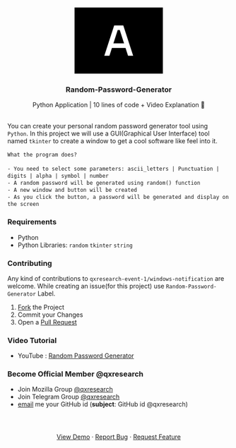  <br />
<p align="center">
  <a href="https://www.youtube.com/channel/UCX7oe66V8zyFpAJyMfPL9VA">
    <img width="200px" src="https://github.com/xiaowuc2/xiaowuc2/blob/master/source/qxr/complex.gif" alt="Logo">
  </a>

  <h3 align="center">Random-Password-Generator</h3>

  <p align="center">
    Python Application | 10 lines of code + Video Explanation 🧭
    <br>
    <br />
  </p>
</p>

You can create your personal random password generator tool using `Python`. In this project we will use a GUI(Graphical User Interface) tool named `tkinter` to create a window to get a cool software like feel into it.
```
What the program does? 

- You need to select some parameters: ascii_letters | Punctuation | digits | alpha | symbol | number 
- A random password will be generated using random() function
- A new window and button will be created
- As you click the button, a password will be generated and display on the screen
``` 
### Requirements

* Python
* Python Libraries: `random` `tkinter` `string`

### Contributing

Any kind of contributions to `qxresearch-event-1/windows-notification` are welcome. While creating an issue(for this project) use `Random-Password-Generator` Label.

1. [Fork](https://github.com/qxresearch/qxresearch-event-1/fork) the Project
2. Commit your Changes
3. Open a [Pull Request](https://github.com/qxresearch/qxresearch-event-1/pulls)

### Video Tutorial

* YouTube : [Random Password Generator](https://youtu.be/lihcQHcrMD8)

### Become Official Member @qxresearch

* Join Mozilla Group [@qxresearch](https://community.mozilla.org/en/groups/qx-research/)
* Join Telegram Group [@qxresearch](https://t.me/qxresearch)
* <a href = "mailto: rohitmandal814566@gmail.com">email</a> me your GitHub id (**subject**: GitHub id @qxresearch)


<h3 align="center"></h3>

  <p align="center">
    <br>
    <br/>
    <a href="https://youtu.be/lihcQHcrMD8">View Demo</a>
    ·
    <a href="https://github.com/qxresearch/qxresearch-event-1/issues">Report Bug</a>
    ·
    <a href="https://github.com/qxresearch/qxresearch-event-1/issues">Request Feature</a>
    <br>
    <br />
  </p>
</p>
